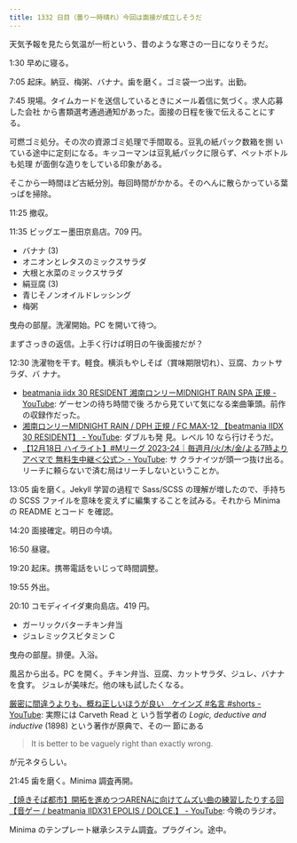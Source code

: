 ```yaml
---
title: 1332 日目（曇り一時晴れ）今回は面接が成立しそうだ
---
```


天気予報を見たら気温が一桁という、昔のような寒さの一日になりそうだ。

1:30 早めに寝る。

7:05 起床。納豆、梅粥、バナナ。歯を磨く。ゴミ袋一つ出す。出勤。

7:45 現場。タイムカードを送信しているときにメール着信に気づく。求人応募した会社
から書類選考通過通知があった。面接の日程を後で伝えることにする。

可燃ゴミ処分。その次の資源ゴミ処理で手間取る。豆乳の紙パック数箱を捌
いている途中に定刻になる。キッコーマンは豆乳紙パックに限らず、ペットボトルも処理
が面倒な造りをしている印象がある。

そこから一時間ほど古紙分別。毎回時間がかかる。そのへんに散らかっている葉っぱを掃除。

11:25 撤収。

11:35 ビッグエー墨田京島店。709 円。

* バナナ (3)
* オニオンとレタスのミックスサラダ
* 大根と水菜のミックスサラダ
* 絹豆腐 (3)
* 青じそノンオイルドレッシング
* 梅粥

曳舟の部屋。洗濯開始。PC を開いて待つ。

まずさっきの返信。上手く行けば明日の午後面接だが？

12:30 洗濯物を干す。軽食。横浜もやしそば（賞味期限切れ）、豆腐、カットサラダ、バ
ナナ。

* [beatmania iidx 30 RESIDENT 湘南ロンリーMIDNIGHT RAIN SPA 正規 -
  YouTube](https://www.youtube.com/watch?v=1oeBYCfolLM): ゲーセンの待ち時間で後
  ろから見ていて気になる楽曲筆頭。前作の収録作だった。
* [湘南ロンリーMIDNIGHT RAIN / DPH 正規 / FC MAX-12 【beatmania IIDX 30
  RESIDENT】 - YouTube](https://www.youtube.com/watch?v=bXbptXViZ7o): ダブルも発
  見。レベル 10 なら行けそうだ。
* [【12月18日 ハイライト】#Mリーグ 2023-24｜毎週月/火/木/金/よる7時よりアベマで
  無料生中継＜公式＞ - YouTube](https://www.youtube.com/watch?v=kf3sox75mrk): サ
  クラナイツが頭一つ抜け出る。リーチに頼らないで済む局はリーチしないということか。

13:05 歯を磨く。Jekyll 学習の過程で Sass/SCSS の理解が増したので、手持ちの SCSS
ファイルを意味を変えずに編集することを試みる。それから Minima の README とコード
を確認。

14:20 面接確定。明日の今頃。

16:50 昼寝。

19:20 起床。携帯電話をいじって時間調整。

19:55 外出。

20:10 コモディイイダ東向島店。419 円。

* ガーリックバターチキン弁当
* ジュレミックスビタミン C

曳舟の部屋。排便。入浴。

風呂から出る。PC を開く。チキン弁当、豆腐、カットサラダ、ジュレ、バナナを食す。
ジュレが美味だ。他の味も試したくなる。

[厳密に間違うよりも、概ね正しいほうが良い　ケインズ #名言 #shorts -
YouTube](https://www.youtube.com/watch?v=IsLsyl6EUzw): 実際には Carveth Read と
いう哲学者の *Logic, deductive and inductive* (1898) という著作が原典で、その一
節にある

> It is better to be vaguely right than exactly wrong.

が元ネタらしい。

21:45 歯を磨く。Minima 調査再開。

[【焼きそば都市】開拓を進めつつARENAに向けてムズい曲の練習したりする回【音ゲー /
beatmania IIDX31 EPOLIS / DOLCE.】 - YouTube](
https://www.youtube.com/watch?v=s9gYbOwF_70): 今晩のラジオ。

Minima のテンプレート継承システム調査。プラグイン。途中。
